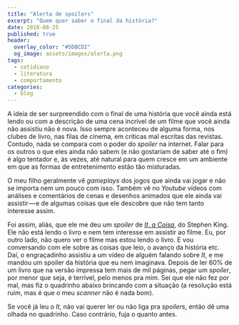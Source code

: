 ```yaml
---
title: "Alerta de spoilers"
excerpt: "Quem quer saber o final da história?"
date: 2018-08-25
published: true
header:
  overlay_color: "#5DBCD2"
  og_image: assets/images/alerta.png
tags: 
  - cotidiano
  - literatura
  - comportamento
categories:
  - blog
---
```


A ideia de ser surpreendido com o final de uma história que você ainda está lendo ou com a descrição de uma cena incrível de um filme que você ainda não assistiu não é nova. Isso sempre aconteceu de alguma forma, nos clubes de livro, nas filas de cinema, em críticas mal escritas das revistas. Contudo, nada se compara com o poder do *spoiler* na internet. Falar para os outros o que eles ainda não sabem (e não gostariam de saber até o fim) é algo tentador e, às vezes, até natural para quem cresce em um ambiente em que as formas de entretenimento estão tão misturadas.

O meu filho geralmente vê *gameplays* dos jogos que ainda vai jogar e não se importa nem um pouco com isso. Também vê no *Youtube* vídeos com análises e comentários de cenas e desenhos animados que ele ainda vai assistir — e de algumas coisas que ele descobre que não tem tanto interesse assim.

Foi assim, aliás, que ele me deu um *spoiler* de *[It, a Coisa](http://amzn.to/2x7w3n9)*, do Stephen King. Ele não está lendo o livro e nem tem interesse em assistir ao filme. Eu, por outro lado, não quero ver o filme mas estou lendo o livro. E vou conversando com ele sobre as coisas que leio, o avanço da história etc. Daí, o engraçadinho assistiu a um vídeo de alguém falando sobre *It*, e me mandou um spoiler da história que eu nem imaginava. Depois de ler 60% de um livro que na versão impressa tem mais de mil páginas, pegar um *spoiler*, por menor que seja, é terrível, pelo menos pra mim. Sei que ele não fez por mal, mas fiz o quadrinho abaixo brincando com a situação (a resolução está ruim, mas é que o meu *scanner* não é nada bom).

Se você já leu o *It*, não vai querer ler ou não liga pra *spoilers*, então dê uma olhada no quadrinho. Caso contrário, fuja o quanto antes.

<figure style="" class="align-center">
  <img src="{{ site.url }}{{ site.baseurl }}/assets/images/alerta.png" alt="">
</figure>
